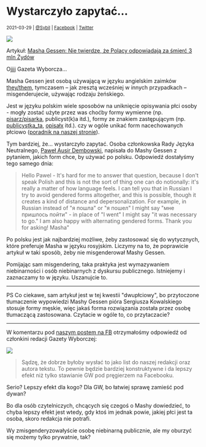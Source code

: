 # Wystarczyło zapytać…

<small>2021-03-29 | [@Sybil](/@Sybil) | [Facebook](https://www.facebook.com/neutratywy/posts/252705383203921) | [Twitter](https://twitter.com/neutratywy/status/1376518731774500873)</small>

![](/img-local/blog/masha-gessen.jpg)

Artykuł: [Masha Gessen: Nie twierdzę, że Polacy odpowiadają za śmierć 3 mln Żydów](https://wyborcza.pl/alehistoria/7,121681,26929945,masha-gessen-nie-twierdze-ze-polacy-odpowiadaja-za-smierc.html)

Ojjjj Gazeta Wyborcza…

Masha Gessen jest osobą używającą w języku angielskim zaimków [they/them](https://en.pronouns.page/they),
tymczasem – jak zresztą wcześniej w innych przypadkach – misgenderujecie, używając rodzaju żeńskiego.

Jest w języku polskim wiele sposobów na uniknięcie opisywania płci osoby -
mogły zostać użyte przez was choćby formy wymienne (np. [pisarz/pisarka](/on/a), publicyst(k)a itd.),
formy ze znakiem zastępującym (np. [publicystka_ta](/on_), [opisałx](/onx) itd.). czy w ogóle unikać form nacechowanych płciowo
([poradnik na naszej stronie](/unikanie)).

Tym bardziej, że... wystarczyło zapytać.
Osoba członkowska Rady Języka Neutralnego, [Paweł Ausir Dembowski](/@Ausir),
napisała do Mashy Gessen z pytaniem, jakich form chce, by używać po polsku.
Odpowiedź dostałyśmy tego samego dnia:

> Hello Pawel - It's hard for me to answer that question, because I don't speak Polish
> and this is not the sort of thing one can do notionally: it's really a matter of how language feels.
> I can tell you that in Russian I try to avoid gendered forms altogether, and this is possible,
> though it creates a kind of distance and depersonalization.
> For example, in Russian instead of "я пошла" or "я пошел" I might say "мне пришлось пойти" -
> in place of "I went" I might say "it was necessary to go."
> I am also happy with alternating gendered forms. Thank you for asking! Masha"

Po polsku jest jak najbardziej możliwe, żeby zastosować się do wytycznych, które preferuje Masha w języku rosyjskim.
Liczymy na to, że poprawicie artykuł w taki sposób, żeby nie misgenderował Mashy Gessen.

Pomijając sam misgendering, taka praktyka jest wymazywaniem niebinarności i osób niebinarnych z dyskursu publicznego.
Istniejemy i zaznaczamy to w języku. Uszanujcie to.

---

PS Co ciekawe, sam artykuł jest w tej kwestii "dwupłciowy", bo przytoczone tłumaczenie wypowiedzi
Mashy Gessen pióra Sergiusza Kowalskiego stosuje formy męskie,
więc jakaś forma rozwiązania została przez osobę tłumaczącą zastosowana.
Czytacie w ogóle to, co przytaczacie?

---

W komentarzu pod [naszym postem na FB](https://www.facebook.com/neutratywy/posts/252705383203921)
otrzymałośmy odpowiedź od członkini redacji Gazety Wyborczej:

![](/img-local/blog/masha-gessen.pręgierz.png)

> Sądzę, że dobrze byłoby wysłać to jako list do naszej redakcji oraz autora tekstu.
> To pewnie będzie bardziej konstruktywne i da lepszy efekt niż tylko stawianie GW pod pręgierzem na Facebooku.

Serio? Lepszy efekt dla kogo? Dla GW, bo łatwiej sprawę zamieść pod dywan?

Bo dla osób czytelniczych, chcących się czegoś o Mashy dowiedzieć,
to chyba lepszy efekt jest wtedy, gdy ktoś im jednak powie,
jakiej płci jest ta osoba, skoro redakcja nie potrafi.

Wy zmisgenderyzowałyście osobę niebinarną publicznie, ale my oburzyć się możemy tylko prywatnie, tak?
